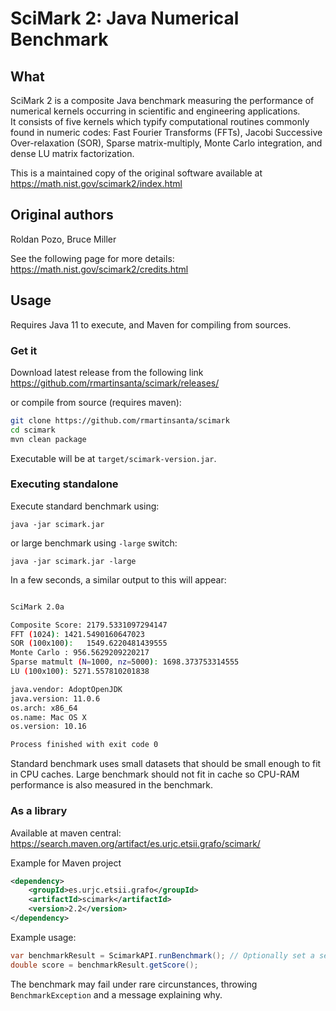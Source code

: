 # SciMark 2: Java Numerical Benchmark

## What

SciMark 2 is a composite Java benchmark measuring the  performance of
numerical kernels occurring in scientific and engineering applications.  
It consists of five kernels which typify computational routines
commonly found in numeric codes: Fast Fourier Transforms (FFTs),
Jacobi Successive Over-relaxation (SOR), Sparse matrix-multiply,
Monte Carlo integration, and dense LU matrix factorization.

This is a maintained copy of the original software available at
https://math.nist.gov/scimark2/index.html

## Original authors
Roldan Pozo, Bruce Miller

See the following page for more details:
https://math.nist.gov/scimark2/credits.html


## Usage

Requires Java 11 to execute, and Maven for compiling from sources.

### Get it

Download latest release from the following link
https://github.com/rmartinsanta/scimark/releases/

or compile from source (requires maven):
```bash
git clone https://github.com/rmartinsanta/scimark
cd scimark
mvn clean package
```

Executable will be at `target/scimark-version.jar`.

### Executing standalone

Execute standard benchmark using:

    java -jar scimark.jar


or large benchmark using `-large` switch:

    java -jar scimark.jar -large

In a few seconds, a similar output to this will appear:

```bash

SciMark 2.0a

Composite Score: 2179.5331097294147
FFT (1024): 1421.5490160647023
SOR (100x100):   1549.6220481439555
Monte Carlo : 956.5629209220217
Sparse matmult (N=1000, nz=5000): 1698.373753314555
LU (100x100): 5271.557810201838

java.vendor: AdoptOpenJDK
java.version: 11.0.6
os.arch: x86_64
os.name: Mac OS X
os.version: 10.16

Process finished with exit code 0

```

Standard benchmark uses small datasets that should be small enough to fit in CPU caches.
Large benchmark should not fit in cache so CPU-RAM performance is also measured in the benchmark.

### As a library

Available at maven central: https://search.maven.org/artifact/es.urjc.etsii.grafo/scimark/

Example for Maven project
```xml
<dependency>
    <groupId>es.urjc.etsii.grafo</groupId>
    <artifactId>scimark</artifactId>
    <version>2.2</version>
</dependency>
```

Example usage:
```java
var benchmarkResult = ScimarkAPI.runBenchmark(); // Optionally set a seed, large run, or custom config
double score = benchmarkResult.getScore();
```

The benchmark may fail under rare circunstances, throwing `BenchmarkException` and a message explaining why.

